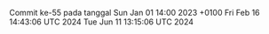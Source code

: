 Commit ke-55 pada tanggal Sun Jan 01 14:00 2023 +0100
Fri Feb 16 14:43:06 UTC 2024
Tue Jun 11 13:15:06 UTC 2024
